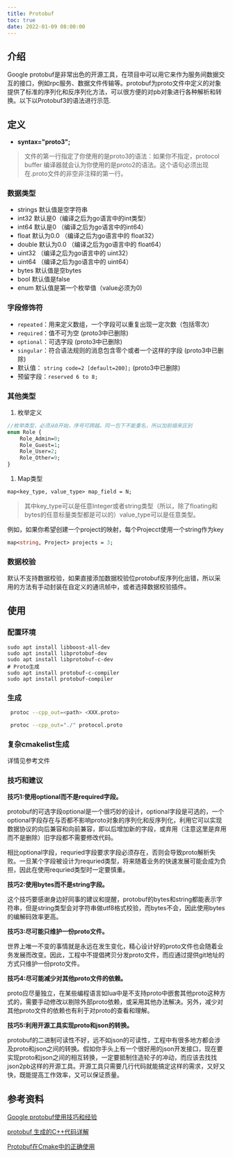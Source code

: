 ```yaml
---
title: Protobuf
toc: true
date: 2022-01-09 08:00:00
---
```


## 介绍

Google protobuf是非常出色的开源工具，在项目中可以用它来作为服务间数据交互的接口，例如rpc服务、数据文件传输等。protobuf为proto文件中定义的对象提供了标准的序列化和反序列化方法，可以很方便的对pb对象进行各种解析和转换。以下以Protobuf3的语法进行示范.

## 定义

- **syntax="proto3";**

> 文件的第一行指定了你使用的是proto3的语法：如果你不指定，protocol buffer 编译器就会认为你使用的是proto2的语法。这个语句必须出现在.proto文件的非空非注释的第一行。

### 数据类型

- strings 默认值是空字符串
- int32 默认是0（编译之后为go语言中的int类型）
- int64 默认是0 （编译之后为go语言中的int64）
- float 默认为0.0 （编译之后为go语言中的 float32）
- double 默认为0.0 （编译之后为go语言中的 float64）
- uint32 （编译之后为go语言中的 uint32）
- uint64 （编译之后为go语言中的 uint64）
- bytes 默认值是空bytes
- bool 默认值是false
- enum 默认值是第一个枚举值（value必须为0)

### 字段修饰符

- `repeated`：用来定义数组，一个字段可以重复出现一定次数（包括零次）
- `required`：值不可为空 (proto3中已删除)
- `optional`：可选字段 (proto3中已删除)
- `singular`：符合语法规则的消息包含零个或者一个这样的字段 (proto3中已删除)
- 默认值： `string code=2 [default=200];` (proto3中已删除)
- 预留字段：`reserved 6 to 8;`

### 其他类型

1. 枚举定义

```protobuf
//枚举类型，必须从0开始，序号可跨越。同一包下不能重名，所以加前缀来区别
enum Role {
	Role_Admin=0;
	Role_Guest=1;
	Role_User=2;
	Role_Other=9;
}
```

1. Map类型

```protobuf
map<key_type, value_type> map_field = N;
```

> 其中key_type可以是任意Integer或者string类型（所以，除了floating和bytes的任意标量类型都是可以的）value_type可以是任意类型。

例如，如果你希望创建一个project的映射，每个Projecct使用一个string作为key

```protobuf
map<string, Project> projects = 3;
```

### 数据校验

默认不支持数据校验，如果直接添加数据校验位protobuf反序列化出错，所以采用的方法有手动封装在自定义的通讯帧中，或者选择数据校验插件。

## 使用

### 配置环境

```
sudo apt install libboost-all-dev
sudo apt install libprotobuf-dev
sudo apt install libprotobuf-c-dev
# Proto生成
sudo apt install protobuf-c-compiler 
sudo apt install protobuf-compiler 
```



### 生成

```bash
 protoc --cpp_out=<path> <XXX.proto>

 protoc --cpp_out="./" protocol.proto 
```

### 复杂cmakelist生成

详情见参考文件

### 技巧和建议

**技巧1:使用optional而不是required字段。**

protobuf的可选字段optional是一个很巧妙的设计，optional字段是可选的，一个optional字段存在与否都不影响proto对象的序列化和反序列化，利用它可以实现数据协议的向后兼容和向前兼容，即以后增加新的字段，或弃用（注意这里是弃用而不是删除）旧字段都不需要修改代码。

相比optional字段，requried字段要求字段必须存在，否则会导致proto解析失败。一旦某个字段被设计为requried类型，将来随着业务的快速发展可能会成为负担，因此在使用requried类型时一定要慎重。

**技巧2:使用bytes而不是string字段。**

这个技巧要感谢身边好同事的建议和提醒，protobuf的bytes和string都能表示字符串，但是string类型会对字符串做utf8格式校验，而bytes不会，因此使用bytes的编解码效率更高。

**技巧3:尽可能只维护一份proto文件。**

世界上唯一不变的事情就是永远在发生变化，精心设计好的proto文件也会随着业务发展而改变。因此，工程中不提倡拷贝分发proto文件，而应通过提供git地址的方式只维护一份proto文件。

**技巧4:尽可能减少对其他proto文件的依赖。**

proto应尽量独立，在某些编程语言如lua中是不支持proto中嵌套其他proto这种方式的，需要手动修改以剔除外部proto依赖，或采用其他办法解决。另外，减少对其他proto文件的依赖也有利于对proto的查看和理解。

**技巧5:利用开源工具实现proto和json的转换。**

protobuf的二进制可读性不好，远不如json的可读性，工程中有很多地方都会涉及proto和json之间的转换。假如你手头上有一个很好用的json开发接口，现在要实现proto和json之间的相互转换，一定要抵制住造轮子的冲动，而应该去找找json2pb这样的开源工具。开源工具只需要几行代码就能搞定这样的需求，又好又快，既能提高工作效率，又可以保证质量。

## 参考资料

[Google protobuf使用技巧和经验](https://www.cnblogs.com/feicheninfo/p/14220110.html)

[protobuf 生成的C++代码详解](https://blog.csdn.net/zyboy2000/article/details/94960025)

[Protobuf在Cmake中的正确使用 ](https://www.cnblogs.com/bigoldpan/p/14502873.html)